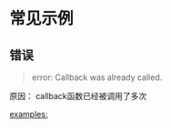 # 常见示例

## 错误

> error: Callback was already called.

原因：
callback函数已经被调用了多次

[examples:](./src/useCallbackDuplicate.js)

